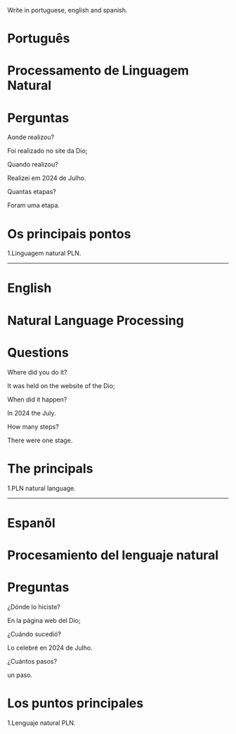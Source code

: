 Write in portuguese, english and spanish.

#  Português

# Processamento de Linguagem Natural


# Perguntas

Aonde realizou?

Foi realizado no site da Dio;

Quando realizou?

Realizei em 2024 de Julho.

Quantas etapas?

Foram uma etapa.

# Os principais pontos

1.Linguagem natural PLN.

   
--------------------------------------------------------------------------------------------------------------------------------

# English

# Natural Language Processing 

# Questions

Where did you do it?

It was held on the website of the Dio; 

When did it happen?

In 2024 the July.

How many steps?

There were one stage.

# The principals

1.PLN natural language.

--------------------------------------------------------------------------------------------------------------------------------

# Espanõl

#  Procesamiento del lenguaje natural

# Preguntas

¿Dónde lo hiciste?

En la página web del Dio;

¿Cuándo sucedió?

Lo celebré en 2024 de Julho.

¿Cuántos pasos?

un paso.

# Los puntos principales

1.Lenguaje natural PLN.

